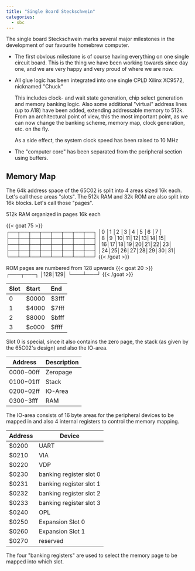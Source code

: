 ```yaml
---
title: "Single Board Steckschwein"
categories:
  - sbc
---
```

The single board Steckschwein marks several major milestones in the development of our favourite homebrew computer.

 - The first obvious milestone is of course having everything on one single circuit board. This is the thing we have been working towards since day one, and we are very happy and very proud of where we are now.

- All glue logic has been integrated into one single CPLD Xilinx XC9572, nicknamed "Chuck" 

  This includes clock- and wait state generation, chip select generation and memory banking logic. Also some additional "virtual" address lines (up to A18) have been added, extending addressable memory to 512k. From an architectural point of view, this the most important point, as we can now change the banking scheme, memory map, clock generation, etc. on the fly.

  As a side effect, the system clock speed has been raised to 10 MHz

- The "computer core" has been separated from the peripheral section using buffers.

## Memory Map

The 64k address space of the 65C02 is split into 4 areas sized 16k each. Let's call these areas "slots". The 512k RAM and 32k ROM are also split into 16k blocks. Let's call those "pages".

512k RAM organized in pages 16k each

{{< goat 75 >}}  
┌──┬──┬──┬──┬──┬──┬──┬──┐
│0 │1 │2 │3 │4 │5 │6 │7 │
├──┼──┼──┼──┼──┼──┼──┼──┤
│8 │9 │10│11│12│13│14│15│
├──┼──┼──┼──┼──┼──┼──┼──┤
│16│17│18│19│20│21│22│23│
├──┼──┼──┼──┼──┼──┼──┼──┤
│24│25│26│27│28│29│30│31│
└──┴──┴──┴──┴──┴──┴──┴──┘
{{< /goat >}}  

ROM pages are numbered from 128 upwards
{{< goat 20 >}}  
┌───┬───┐
│128│129│
└───┴───┘
{{< /goat >}}  


|Slot|Start|End|
|:---|:---|:---|
|0|$0000|$3fff|
|1|$4000|$7fff|
|2|$8000|$bfff|
|3|$c000|$ffff|

Slot 0 is special, since it also contains the zero page, the stack (as given by the 65C02's design) and also the IO-area. 

| Address | Description |  
| --- | --- | 
| $0000-$00ff | Zeropage | 
| $0100-$01ff | Stack |
| $0200-$02ff | IO-Area | 
| $0300-$3fff | RAM |

The IO-area consists of 16 byte areas for the peripheral devices to be mapped in and also 4 internal registers to control the memory mapping. 

| Address | Device |
| --- | --- |
| $0200 | UART |
| $0210 | VIA |
| $0220 | VDP |
| $0230 | banking register slot 0|
| $0231 | banking register slot 1|
| $0232 | banking register slot 2|
| $0233 | banking register slot 3|
| $0240 | OPL |
| $0250 | Expansion Slot 0 |
| $0260 | Expansion Slot 1 |
| $0270 | reserved |

The four "banking registers" are used to select the memory page to be mapped into which slot.


